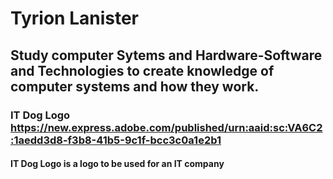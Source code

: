 # Tyrion Lanister
## Study computer Sytems and Hardware-Software and Technologies to create knowledge of computer systems and how they work.
### IT Dog Logo https://new.express.adobe.com/published/urn:aaid:sc:VA6C2:1aedd3d8-f3b8-41b5-9c1f-bcc3c0a1e2b1
#### IT Dog Logo is a logo to be used for an IT company 
